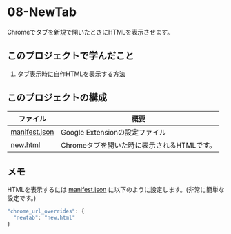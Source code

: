 # 08-NewTab
Chromeでタブを新規で開いたときにHTMLを表示させます。  

## このプロジェクトで学んだこと
1. タブ表示時に自作HTMLを表示する方法

## このプロジェクトの構成 
| ファイル                             | 概要                         |
| -------------------------------- | -------------------------- |
| [manifest.json](./manifest.json) | Google Extensionの設定ファイル    |
| [new.html](./new.html)       | Chromeタブを開いた時に表示されるHTMLです。 |

## メモ
HTMLを表示するには [manifest.json](./manifest.json) に以下のように設定します。(非常に簡単な設定です。)  
```javascript
"chrome_url_overrides": {
  "newtab": "new.html"
}
```